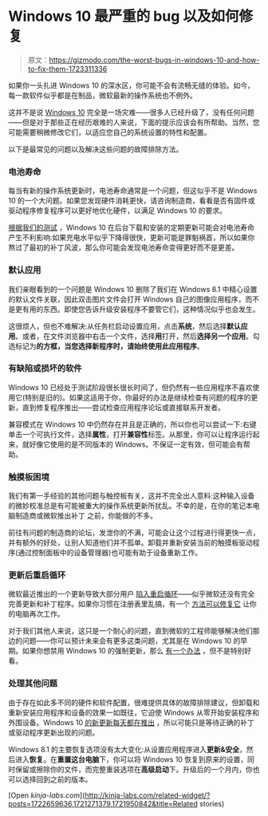# Windows 10 最严重的 bug 以及如何修复

> 原文：<https://gizmodo.com/the-worst-bugs-in-windows-10-and-how-to-fix-them-1723311336>

如果你一头扎进 Windows 10 的深水区，你可能不会有流畅无缝的体验。如今，每一款软件似乎都是在制品，微软最新的操作系统也不例外。



这并不是说 [Windows 10](http://reviews.gizmodo.com/windows-10-the-gizmodo-review-1720872266) 完全是一场灾难——很多人已经升级了，没有任何问题——但是对于那些正在经历艰难的人来说，下面的提示应该会有所帮助。当然，您可能需要稍微修改它们，以适应您自己的系统设置的特性和配置。

以下是最常见的问题以及解决这些问题的故障排除方法。

### **电池寿命**

每当有新的操作系统更新时，电池寿命通常是一个问题，但这似乎不是 Windows 10 的一个大问题。如果您发现硬件消耗更快，请咨询制造商，看看是否有固件或驱动程序修复程序可以更好地优化硬件，以满足 Windows 10 的要求。

[根据我们的测试](http://reviews.gizmodo.com/windows-10-battery-life-is-better-except-when-its-worse-1720970961) ，Windows 10 在后台下载和安装的定期更新可能会对电池寿命产生不利影响:如果充电水平似乎下降得很快，更新可能是罪魁祸首，所以如果你熬过了最初的补丁风波，那么你可能会发现电池寿命变得更好而不是更差。

### **默认应用**

我们亲眼看到的一个问题是 Windows 10 删除了我们在 Windows 8.1 中精心设置的默认文件关联，因此双击图片文件会打开 Windows 自己的图像应用程序，而不是更有用的东西。即使您告诉升级安装程序不要管它们，这种情况似乎也会发生。

这很烦人，但也不难解决:从任务栏启动设置应用，点击**系统**，然后选择**默认应用**。或者，在文件浏览器中右击一个文件，选择**用**打开，然后**选择另一个应用**。勾选标记为**的方框，当您选择新程序时，请始终使用此应用程序**。

### **有缺陷或损坏的软件**

Windows 10 已经处于测试阶段很长很长时间了，但仍然有一些应用程序不喜欢使用它(特别是旧的)。如果这适用于你，你最好的办法是继续检查有问题的程序的更新，直到修复程序推出——尝试检查应用程序论坛或直接联系开发者。

兼容模式在 Windows 10 中仍然存在并且是正确的，所以你也可以尝试一下:右键单击一个可执行文件，选择**属性**，打开**兼容性**标签。从那里，你可以让程序运行起来，就好像它使用的是不同版本的 Windows。不保证一定有效，但可能会有帮助。

### **触摸板困境**

我们有第一手经验的其他问题与触控板有关，这并不完全出人意料:这种输入设备的微妙校准总是有可能被重大的操作系统更新所扰乱。不幸的是，在你的笔记本电脑制造商或微软推出补丁 之前，你能做的不多。

前往有问题的制造商的论坛，发泄你的不满，可能会让这个过程进行得更快一点，并有额外的好处，让别人知道他们并不孤单。卸载并重新安装当前的触摸板驱动程序(通过控制面板中的设备管理器)也可能有助于设备重新工作。

### **更新后重启循环**

微软最近推出的一个更新导致大部分用户 [陷入重启循环](http://www.cnet.com/uk/news/windows-10-update-triggers-reboot-glitch-for-some-users/)——似乎微软还没有完全完善更新和补丁程序。如果你习惯在注册表里乱搞，有一个 [方法可以修复它](http://answers.microsoft.com/en-us/windows/forum/windows_10-update/cumulative-update-for-windows-10-for-x64-based/7df7a262-42e6-4377-adf8-04a3beaed7b6) 让你的电脑再次工作。

对于我们其他人来说，这只是一个耐心的问题，直到微软的工程师能够解决他们那边的问题——你可以预计未来会有更多这类问题，尤其是在 Windows 10 的早期。如果你想禁用 Windows 10 的强制更新，那么 [有一个办法](http://reviews.gizmodo.com/heres-the-incredibly-hacky-way-to-disable-windows-10-up-1720768012) ，但不是特别好看。

### **处理其他问题**

由于存在如此多不同的硬件和软件配置，很难提供具体的故障排除建议，但卸载和重新安装应用程序和设备的效果一如既往，它迫使 Windows 从零开始安装程序和外围设备。Windows 10 [的新更新每天都在推出](http://answers.microsoft.com/en-us/windows/forum/windows_10-other_settings/settings-doesnt-launch-or-launches-the-store/ec439819-7ee4-4b4d-abdd-35d82e04c55f) ，所以可能只是等待正确的补丁或驱动程序更新出现的问题。

Windows 8.1 的主要恢复选项没有太大变化:从设置应用程序进入**更新&安全**，然后进入**恢复**。在**重置这台电脑**下，你可以将 Windows 10 恢复到原来的设置，同时保留或擦除你的文件，而完整重装选项在**高级启动**下。升级后的一个月内，你也可以选择回到之前的版本。

[Open *kinja-labs.com*](http://kinja-labs.com/related-widget/?posts=1722659636,1721271379,1721950842&title=Related stories)